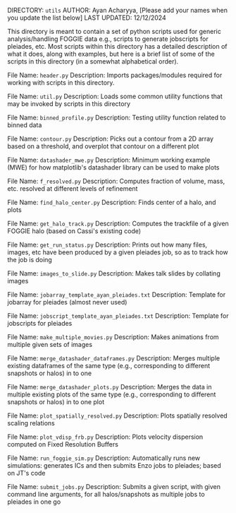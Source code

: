 DIRECTORY: `utils`
AUTHOR: Ayan Acharyya, [Please add your names when you update the list below]
LAST UPDATED: 12/12/2024

This directory is meant to contain a set of python scripts used for generic analysis/handling FOGGIE data e.g., scripts to generate jobscripts for pleiades, etc.
Most scripts within this directory has a detailed description of what it does, along with examples, but here is a brief list of some of the scripts in this
directory (in a somewhat alphabetical order).

File Name: `header.py`
Description: Imports packages/modules required for working with scripts in this directory.

File Name: `util.py`
Description: Loads some common utility functions that may be invoked by scripts in this directory

File Name: `binned_profile.py`
Description: Testing utility function related to binned data

File Name: `contour.py`
Description: Picks out a contour from a 2D array based on a threshold, and overplot that contour on a different plot

File Name: `datashader_mwe.py`
Description: Minimum working example (MWE) for how matplotlib's datashader library can be used to make plots

File Name: `f_resolved.py`
Description: Computes fraction of volume, mass, etc. resolved at different levels of refinement

File Name: `find_halo_center.py`
Description: Finds center of a halo, and plots

File Name: `get_halo_track.py`
Description: Computes the trackfile of a given FOGGIE halo (based on Cassi's existing code)

File Name: `get_run_status.py`
Description: Prints out how many files, images, etc have been produced by a given pleiades job, so as to track how the job is doing

File Name: `images_to_slide.py`
Description: Makes talk slides by collating images

File Name: `jobarray_template_ayan_pleiades.txt`
Description: Template for jobarray for pleiades (almost never used)

File Name: `jobscript_template_ayan_pleiades.txt`
Description: Template for jobscripts for pleiades

File Name: `make_multiple_movies.py`
Description: Makes animations from multiple given sets of images

File Name: `merge_datashader_dataframes.py`
Description: Merges multiple existing dataframes of the same type (e.g., corresponding to different snapshots or halos) in to one

File Name: `merge_datashader_plots.py`
Description: Merges the data in multiple existing plots of the same type (e.g., corresponding to different snapshots or halos) in to one plot

File Name: `plot_spatially_resolved.py`
Description: Plots spatially resolved scaling relations

File Name: `plot_vdisp_frb.py`
Description: Plots velocity dispersion computed on Fixed Resolution Buffers

File Name: `run_foggie_sim.py`
Description: Automatically runs new simulations: generates ICs and then submits Enzo jobs to pleiades; based on JT's code

File Name: `submit_jobs.py`
Description: Submits a given script, with given command line arguments, for all halos/snapshots as multiple jobs to pleiades in one go

